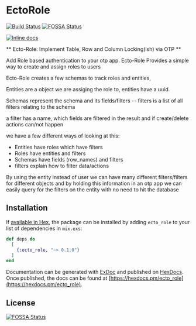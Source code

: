 # EctoRole

[![Build Status](https://travis-ci.org/mithereal/ecto-role.svg?branch=master)](https://travis-ci.org/mithereal/ecto-role)
[![FOSSA Status](https://app.fossa.io/api/projects/git%2Bgithub.com%2Fmithereal%2Fecto-role.svg?type=shield)](https://app.fossa.io/projects/git%2Bgithub.com%2Fmithereal%2Fecto-role?ref=badge_shield)

[![Inline docs](http://inch-ci.org/github/mithereal/ecto-role.svg)](http://inch-ci.org/github/mithereal/ecto-role)

** Ecto-Role: Implement Table, Row and Column Locking(ish) via OTP **

Add Role based authentication to your otp app. Ecto-Role Provides a simple way to create and assign roles to users

Ecto-Role creates a few schemas to track roles and entities,

Entities are a object we are assiging the role to, entities have a uuid.

Schemas represent the schema and its fields/filters -- filters is a list of all filters relating to the schema

a filter has a name, which fields are filtered in the result and if create/delete actions can/not happen

we have a few different ways of looking at this:

* Entities have roles which have filters
* Roles have entities and filters
* Schemas have fields (row_names) and filters
* filters explain how to filter data/actions

By using the entity instead of user we can have many different filters/filters for different objects and by holding this information in an otp app we can easily query for the filters on the entity with no need to hit the database 


## Installation

If [available in Hex](https://hex.pm/docs/publish), the package can be installed
by adding `ecto_role` to your list of dependencies in `mix.exs`:

```elixir
def deps do
  [
    {:ecto_role, "~> 0.1.0"}
  ]
end
```

Documentation can be generated with [ExDoc](https://github.com/elixir-lang/ex_doc)
and published on [HexDocs](https://hexdocs.pm). Once published, the docs can
be found at [https://hexdocs.pm/ecto_role](https://hexdocs.pm/ecto_role).



## License
[![FOSSA Status](https://app.fossa.io/api/projects/git%2Bgithub.com%2Fmithereal%2Fecto-role.svg?type=large)](https://app.fossa.io/projects/git%2Bgithub.com%2Fmithereal%2Fecto-role?ref=badge_large)